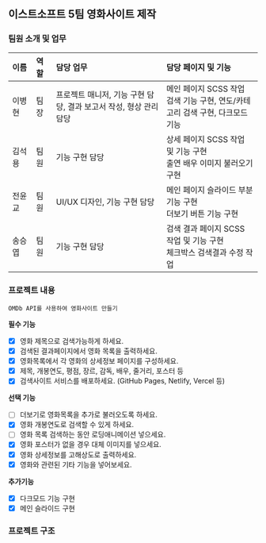 ## 이스트소프트 5팀 영화사이트 제작

### 팀원 소개 및 업무
| **이름** | **역할** | **담당 업무** | **담당 페이지 및 기능** |
| :--- | :--- | :--- | :--- |
| 이병현 &nbsp;&nbsp;  | 팀장 &nbsp;  | 프로젝트 매니저, 기능 구현 담당, 결과 보고서 작성, 형상 관리 담당 | 메인 페이지 SCSS 작업<br> 검색 기능 구현, 연도/카테고리 검색 구현, 다크모드 기능 |
| 김석용 &nbsp;&nbsp;  | 팀원 &nbsp;  | 기능 구현 담당 | 상세 페이지 SCSS 작업 및 기능 구현<br> 출연 배우 이미지 불러오기 구현 |
| 전윤교 &nbsp;&nbsp;  | 팀원 &nbsp;  | UI/UX 디자인, 기능 구현 담당 | 메인 페이지 슬라이드 부분 기능 구현<br> 더보기 버튼 기능 구현 |
| 송승엽 &nbsp;&nbsp;  | 팀원 &nbsp;  | 기능 구현 담당 | 검색 결과 페이지 SCSS 작업 및 기능 구현<br> 체크박스 검색결과 수정 작업 |


### 프로젝트 내용
    OMDb API를 사용하여 영화사이트 만들기

**필수 기능** 
- [x]  영화 제목으로 검색가능하게 하세요.
- [x]  검색된 결과페이지에서 영화 목록을 출력하세요.
- [x]  영화목록에서 각 영화의 상세정보 페이지를 구성하세요.
- [x]  제목, 개봉연도, 평점, 장르, 감독, 배우, 줄거리, 포스터 등
- [x]  검색사이트 서비스를 배포하세요. (GitHub Pages, Netlify, Vercel 등)

**선택 기능** 

- [ ]  더보기로 영화목록을 추가로 불러오도록 하세요.
- [x]  영화 개봉연도로 검색할 수 있게 하세요.
- [ ]  영화 목록 검색하는 동안 로딩애니메이션 넣으세요.
- [x]  영화 포스터가 없을 경우 대체 이미지를 넣으세요.
- [x]  영화 상세정보를 고해상도로 출력하세요.
- [x]  영화와 관련된 기타 기능을 넣어보세요.

**추가기능** 
- [x]  다크모드 기능 구현
- [x]  메인 슬라이드 구현

### 프로젝트 구조